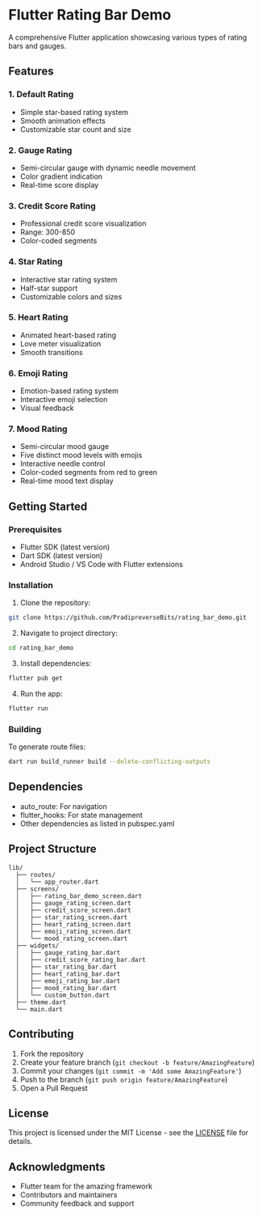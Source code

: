 # Flutter Rating Bar Demo

A comprehensive Flutter application showcasing various types of rating bars and gauges.

## Features

### 1. Default Rating
- Simple star-based rating system
- Smooth animation effects
- Customizable star count and size

### 2. Gauge Rating
- Semi-circular gauge with dynamic needle movement
- Color gradient indication
- Real-time score display

### 3. Credit Score Rating
- Professional credit score visualization
- Range: 300-850
- Color-coded segments

### 4. Star Rating
- Interactive star rating system
- Half-star support
- Customizable colors and sizes

### 5. Heart Rating
- Animated heart-based rating
- Love meter visualization
- Smooth transitions

### 6. Emoji Rating
- Emotion-based rating system
- Interactive emoji selection
- Visual feedback

### 7. Mood Rating
- Semi-circular mood gauge
- Five distinct mood levels with emojis
- Interactive needle control
- Color-coded segments from red to green
- Real-time mood text display

## Getting Started

### Prerequisites
- Flutter SDK (latest version)
- Dart SDK (latest version)
- Android Studio / VS Code with Flutter extensions

### Installation

1. Clone the repository:
```bash
git clone https://github.com/PradipreverseBits/rating_bar_demo.git
```

2. Navigate to project directory:
```bash
cd rating_bar_demo
```

3. Install dependencies:
```bash
flutter pub get
```

4. Run the app:
```bash
flutter run
```

### Building

To generate route files:
```bash
dart run build_runner build --delete-conflicting-outputs
```

## Dependencies

- auto_route: For navigation
- flutter_hooks: For state management
- Other dependencies as listed in pubspec.yaml

## Project Structure

```
lib/
  ├── routes/
  │   └── app_router.dart
  ├── screens/
  │   ├── rating_bar_demo_screen.dart
  │   ├── gauge_rating_screen.dart
  │   ├── credit_score_screen.dart
  │   ├── star_rating_screen.dart
  │   ├── heart_rating_screen.dart
  │   ├── emoji_rating_screen.dart
  │   └── mood_rating_screen.dart
  ├── widgets/
  │   ├── gauge_rating_bar.dart
  │   ├── credit_score_rating_bar.dart
  │   ├── star_rating_bar.dart
  │   ├── heart_rating_bar.dart
  │   ├── emoji_rating_bar.dart
  │   ├── mood_rating_bar.dart
  │   └── custom_button.dart
  ├── theme.dart
  └── main.dart
```

## Contributing

1. Fork the repository
2. Create your feature branch (`git checkout -b feature/AmazingFeature`)
3. Commit your changes (`git commit -m 'Add some AmazingFeature'`)
4. Push to the branch (`git push origin feature/AmazingFeature`)
5. Open a Pull Request

## License

This project is licensed under the MIT License - see the [LICENSE](LICENSE) file for details.

## Acknowledgments

- Flutter team for the amazing framework
- Contributors and maintainers
- Community feedback and support
